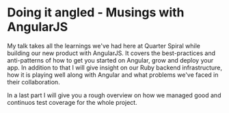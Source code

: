 # Doing it angled - Musings with AngularJS

My talk takes all the learnings we've had here at Quarter Spiral while building our new product with AngularJS. It covers the best-practices and anti-patterns of how to get you started on Angular, grow and deploy your app. In addition to that I will give insight on our Ruby backend infrastructure, how it is playing well along with Angular and what problems we've faced in their collaboration.

In a last part I will give you a rough overview on how we managed good and continuos test coverage for the whole project.
